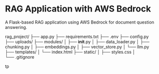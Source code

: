 # RAG Application with AWS Bedrock

A Flask-based RAG application using AWS Bedrock for document question answering.

rag_project/
├── app.py
├── requirements.txt
├── .env
├── config.py
├── uploads/
├── modules/
│   ├── __init__.py
│   ├── data_loader.py
│   ├── chunking.py
│   ├── embeddings.py
│   ├── vector_store.py
│   └── llm.py
├── templates/
│   └── index.html
├── static/
│   ├── styles.css
│  
└── .gitignore   

tp